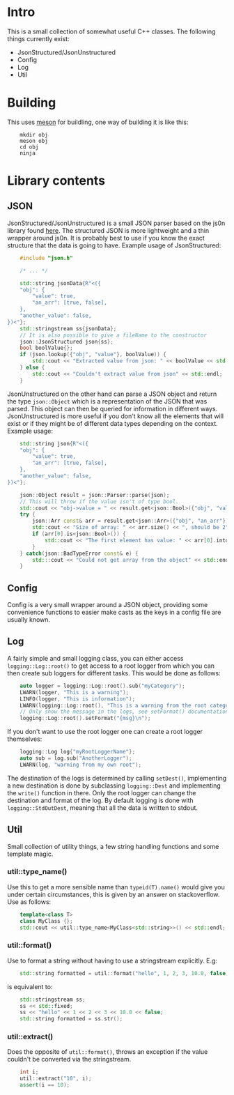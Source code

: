# Intro

This is a small collection of somewhat useful C++ classes. The following things currently exist:

* JsonStructured/JsonUnstructured
* Config
* Log
* Util

# Building

This uses [meson](http://mesonbuild.com) for buildling, one way of building it is like this:

```
    mkdir obj
    meson obj
    cd obj
    ninja
```

# Library contents

## JSON

JsonStructured/JsonUnstructured is a small JSON parser based on the js0n library found
[here](https://github.com/quartzjer/js0n). The structured JSON is more lightweight and a thin
wrapper around js0n. It is probably best to use if you know the exact structure that the data is
going to have. Example usage of JsonStructured:

```c++
    #include "json.h"

    /* ... */

    std::string jsonData{R"<({
    "obj": {
        "value": true,
        "an_arr": [true, false],
    },
    "another_value": false,
})<"};
    std::stringstream ss{jsonData};
    // It is also possible to give a fileName to the constructor
    json::JsonStructured json{ss};
    bool boolValue{};
    if (json.lookup({"obj", "value"}, boolValue)) {
        std::cout << "Extracted value from json: " << boolValue << std::endl;
    } else {
        std::cout << "Couldn't extract value from json" << std::endl;
    }
```

JsonUnstructured on the other hand can parse a JSON object and return the type `json::Object` which
is a representation of the JSON that was parsed. This object can then be queried for information in
different ways. JsonUnstructured is more useful if you don't know all the elements that will exist
or if they might be of different data types depending on the context. Example usage:

```c++
    std::string json{R"<({
    "obj": {
        "value": true,
        "an_arr": [true, false],
    },
    "another_value": false,
})<"};

    json::Object result = json::Parser::parse(json);
    // This will throw if the value isn't of type bool.
    std::cout << "obj->value = " << result.get<json::Bool>({"obj", "value"}) << std::endl;
    try {
        json::Arr const& arr = result.get<json::Arr>({"obj", "an_arr"});
        std::cout << "Size of array: " << arr.size() << ", should be 2" << std::endl;
        if (arr[0].is<json::Bool>()) {
            std::cout << "The first element has value: " << arr[0].into<json::Bool>() << std::endl;
        }
    } catch(json::BadTypeError const& e) {
        std:::cout << "Could not get array from the object" << std::endl;
    }
```

## Config
Config is a very small wrapper around a JSON object, providing some convenience functions to easier
make casts as the keys in a config file are usually known.

## Log
A fairly simple and small logging class, you can either access `logging::Log::root()` to get access
to a root logger from which you can then create sub loggers for different tasks. This would be done
as follows:

```c++
    auto logger = logging::Log::root().sub("myCategory");
    LWARN(logger, "This is a warning");
    LINFO(logger, "This is information");
    LWARN(logging::Log::root(), "This is a warning from the root category");
    // Only show the message in the logs, see setFormat() documentation for possible replacements
    logging::Log::root().setFormat("{msg}\n");
```

If you don't want to use the root logger one can create a root logger themselves:

```c++
    logging::Log log{"myRootLoggerName"};
    auto sub = log.sub("AnotherLogger");
    LWARN(log, "warning from my own root");
```

The destination of the logs is determined by calling `setDest()`, implementing a new destination is
done by subclassing `logging::Dest` and implementing the `write()` function in there. Only the root
logger can change the destination and format of the log. By default logging is done with
`logging::StdOutDest`, meaning that all the data is written to stdout.

## Util
Small collection of utility things, a few string handling functions and some template magic.

### util::type_name<T>()
Use this to get a more sensible name than `typeid(T).name()` would give you under certain
circumstances, this is given by an answer on stackoverflow. Use as follows:

```c++
    template<class T>
    class MyClass {};
    std::cout << util::type_name<MyClass<std::string>>() << std::endl;
```

### util::format()
Use to format a string without having to use a stringstream explicitly. E.g:

```c++
    std::string formatted = util::format("hello", 1, 2, 3, 10.0, false);
```

is equivalent to:

```c++
    std::stringstream ss;
    ss << std::fixed;
    ss << "hello" << 1 << 2 << 3 << 10.0 << false;
    std::string formatted = ss.str();
```

### util::extract()
Does the opposite of `util::format()`, throws an exception if the value couldn't be converted via
the stringstream.

```c++
    int i;
    util::extract("10", i);
    assert(i == 10);
```